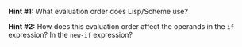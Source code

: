 **Hint \#1:** What evaluation order does Lisp/Scheme use?

**Hint \#2:** How does this evaluation order affect the operands in the `if` expression? In the `new-if` expression?
